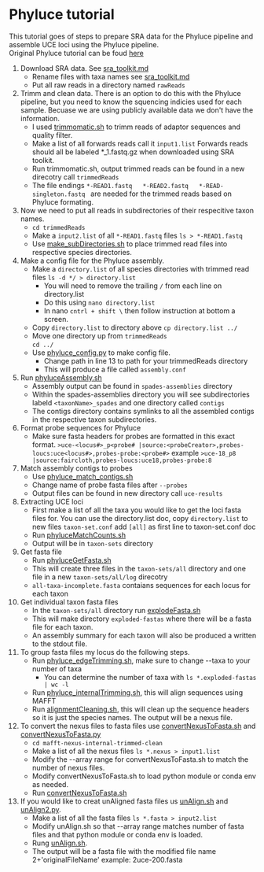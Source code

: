 # Phyluce tutorial
This tutorial goes of steps to prepare SRA data for the Phyluce pipeline and assemble UCE loci using the Phyluce pipeline.  
Original Phyluce tutorial can be foud [here](https://phyluce.readthedocs.io/en/latest/tutorials/tutorial-1.html)

1. Download SRA data. See [sra_toolkit.md](sra_toolkit.md)
   * Rename files with taxa names see [sra_toolkit.md](sra_toolkit.md)
   * Put all raw reads in a directory named ```rawReads```
3. Trimm and clean data. There is an option to do this with the Phyluce pipeline, but you need to know the squencing indicies used for each sample. Becuase we are using publicly available data we don't have the information.
   * I used [trimmomatic.sh](trimmomatic.sh) to trimm reads of adaptor sequences and quality filter.
   * Make a list of all forwards reads call it ```input1.list``` Forwards reads should all be labeled *_1.fastq.gz when downloaded using SRA toolkit.
   * Run trimmomatic.sh, output trimmed reads can be found in a new direcotry call ```trimmedReads```
   * The file endings ```*-READ1.fastq   *-READ2.fastq   *-READ-singleton.fastq ``` are needed for the trimmed reads based on Phyluce formating. 
4. Now we need to put all reads in subdirectories of their respecitive taxon names.
    * ```cd trimmedReads```
    * Make a `input2.list` of all `*-READ1.fastq` files `ls > *-READ1.fastq`
     - Use [make_subDirectories.sh](make_subDirectories.sh) to place trimmed read files into respective species directories.      
5. Make a config file for the Phyluce assembly.
   * Make a `directory.list` of all species directories with trimmed read files `ls -d */ > directory.list`
       * You will need to remove the trailing ```/``` from each line on directory.list
       * Do this using ```nano directory.list```
       * In nano ```cntrl + shift \``` then follow instruction at bottom a screen.
   * Copy ```directory.list``` to directory above ```cp directory.list ../```
   * Move one directory up from ```trimmedReads```  
     ```cd ../```
   * Use [phyluce_config.py](phyluce_config.py) to make config file.
     * Change path in line 13 to path for your trimmedReads directory
     * This will produce a file called ```assembly.conf```
7. Run [phyluceAssembly.sh](phyluceAssembly.sh)
   * Assembly output can be found in ```spades-assemblies``` directory
   * Within the spades-assemblies directory you will see subdirectories labeld ```<taxonName>_spades``` and one directory called ```contigs```
   * The contigs directory contains symlinks to all the assembled contigs in the respective taxon subdirectories.
8. Format probe sequences for Phyluce
   * Make sure fasta headers for probes are formatted in this exact format. ```>uce-<locus#>_p<probe# |source:<probeCreator>,probes-loucs:uce<locus#>,probes-probe:<probe#>``` example ```>uce-18_p8 |source:faircloth,probes-loucs:uce18,probes-probe:8```
9. Match assembly contigs to probes
   * Use [phyluce_match_contigs.sh](phyluce_match_contigs.sh)
   * Change name of probe fasta files after  ```--probes```
   * Output files can be found in new directory call ```uce-results```
10. Extracting UCE loci
    * First make a list of all the taxa you would like to get the loci fasta files for. You can use the directory.list doc, copy ```directory.list``` to new files ```taxon-set.conf``` add ```[all]``` as first line to taxon-set.conf doc
    * Run [phyluceMatchCounts.sh](phyluceMatchCounts.sh)
    * Output will be in ```taxon-sets``` directory
11. Get fasta file
    * Run [phyluceGetFasta.sh](phyluceGetFasta.sh)
    * This will create three files in the ```taxon-sets/all``` directory and one file in a new ```taxon-sets/all/log``` direcotry
    * ```all-taxa-incomplete.fasta``` contaians sequences for each locus for each taxon
12. Get individual taxon fasta files
    * In the ```taxon-sets/all``` directory run [explodeFasta.sh](explodeFasta.sh)
    * This will make directory ```exploded-fastas``` where there will be a fasta file for each taxon.
    * An assembly summary for each taxon will also be produced a written to the stdout file.
13. To group fasta files my locus do the following steps.
    * Run [phyluce_edgeTrimming.sh](phyluce_edgeTrimming.sh), make sure to change --taxa to your number of taxa
        * You can determine the number of taxa with ```ls *.exploded-fastas | wc -l```
    * Run [phyluce_internalTrimming.sh](phyluce_internalTrimming.sh), this will align sequences using MAFFT  
    * Run [alignmentCleaning.sh](alignmentCleaning.sh), this will clean up the sequence headers so it is just the species names. The output will be a nexus file.
14. To convert the nexus files to fasta files use [convertNexusToFasta.sh](convertNexusToFasta.sh) and [convertNexusToFasta.py](convertNexusToFasta.py)
    * ```cd mafft-nexus-internal-trimmed-clean```
    * Make a list of all the nexus files ```ls *.nexus > input1.list```
    * Modify the --array range for convertNexusToFasta.sh to match the number of nexus files.
    * Modify convertNexusToFasta.sh to load python module or conda env as needed.
    * Run [convertNexusToFasta.sh](convertNexusToFasta.sh)
15. If you would like to creat unAligned fasta files us [unAlign.sh](unAlign.sh) and [unAlign2.py](unAlign2.py).
    * Make a list of all the fasta files ```ls *.fasta > input2.list```
    * Modify unAlign.sh so that --array range matches number of fasta files and that python module or conda env is loaded.
    * Rung [unAlign.sh](unAlign.sh).
    * The output will be a fasta file with the modified file name 2+'originalFileName' example: 2uce-200.fasta 
